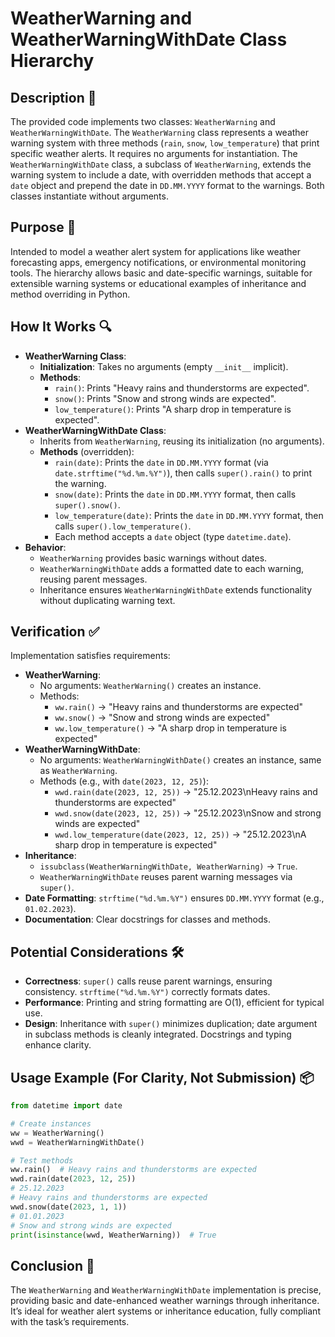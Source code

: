 # WeatherWarning and WeatherWarningWithDate Class Hierarchy

## Description 📝

The provided code implements two classes: `WeatherWarning` and `WeatherWarningWithDate`.
The `WeatherWarning` class represents a weather warning system with three methods (`rain`, `snow`, `low_temperature`) that print specific weather alerts.
It requires no arguments for instantiation. The `WeatherWarningWithDate` class, a subclass of `WeatherWarning`, extends the warning system to include a date, with overridden methods that accept a `date` object and prepend the date in `DD.MM.YYYY` format to the warnings.
Both classes instantiate without arguments.

## Purpose 🎯

Intended to model a weather alert system for applications like weather forecasting apps, emergency notifications, or environmental monitoring tools.
The hierarchy allows basic and date-specific warnings, suitable for extensible warning systems or educational examples of inheritance and method overriding in Python.

## How It Works 🔍

-   **WeatherWarning Class**:
    -   **Initialization**: Takes no arguments (empty `__init__` implicit).
    -   **Methods**:
        -   `rain()`: Prints "Heavy rains and thunderstorms are expected".
        -   `snow()`: Prints "Snow and strong winds are expected".
        -   `low_temperature()`: Prints "A sharp drop in temperature is expected".
-   **WeatherWarningWithDate Class**:
    -   Inherits from `WeatherWarning`, reusing its initialization (no arguments).
    -   **Methods** (overridden):
        -   `rain(date)`: Prints the `date` in `DD.MM.YYYY` format (via `date.strftime("%d.%m.%Y")`), then calls `super().rain()` to print the warning.
        -   `snow(date)`: Prints the `date` in `DD.MM.YYYY` format, then calls `super().snow()`.
        -   `low_temperature(date)`: Prints the `date` in `DD.MM.YYYY` format, then calls `super().low_temperature()`.
        -   Each method accepts a `date` object (type `datetime.date`).
-   **Behavior**:
    -   `WeatherWarning` provides basic warnings without dates.
    -   `WeatherWarningWithDate` adds a formatted date to each warning, reusing parent messages.
    -   Inheritance ensures `WeatherWarningWithDate` extends functionality without duplicating warning text.

## Verification ✅

Implementation satisfies requirements:

-   **WeatherWarning**:
    -   No arguments: `WeatherWarning()` creates an instance.
    -   Methods:
        -   `ww.rain()` → "Heavy rains and thunderstorms are expected"
        -   `ww.snow()` → "Snow and strong winds are expected"
        -   `ww.low_temperature()` → "A sharp drop in temperature is expected"
-   **WeatherWarningWithDate**:
    -   No arguments: `WeatherWarningWithDate()` creates an instance, same as `WeatherWarning`.
    -   Methods (e.g., with `date(2023, 12, 25)`):
        -   `wwd.rain(date(2023, 12, 25))` → "25.12.2023\nHeavy rains and thunderstorms are expected"
        -   `wwd.snow(date(2023, 12, 25))` → "25.12.2023\nSnow and strong winds are expected"
        -   `wwd.low_temperature(date(2023, 12, 25))` → "25.12.2023\nA sharp drop in temperature is expected"
-   **Inheritance**:
    -   `issubclass(WeatherWarningWithDate, WeatherWarning)` → `True`.
    -   `WeatherWarningWithDate` reuses parent warning messages via `super()`.
-   **Date Formatting**: `strftime("%d.%m.%Y")` ensures `DD.MM.YYYY` format (e.g., `01.02.2023`).
-   **Documentation**: Clear docstrings for classes and methods.

## Potential Considerations 🛠️

-   **Correctness**: `super()` calls reuse parent warnings, ensuring consistency. `strftime("%d.%m.%Y")` correctly formats dates.
-   **Performance**: Printing and string formatting are O(1), efficient for typical use.
-   **Design**: Inheritance with `super()` minimizes duplication; date argument in subclass methods is cleanly integrated. Docstrings and typing enhance clarity.

## Usage Example (For Clarity, Not Submission) 📦

```python
from datetime import date

# Create instances
ww = WeatherWarning()
wwd = WeatherWarningWithDate()

# Test methods
ww.rain()  # Heavy rains and thunderstorms are expected
wwd.rain(date(2023, 12, 25))
# 25.12.2023
# Heavy rains and thunderstorms are expected
wwd.snow(date(2023, 1, 1))
# 01.01.2023
# Snow and strong winds are expected
print(isinstance(wwd, WeatherWarning))  # True
```

## Conclusion 🚀

The `WeatherWarning` and `WeatherWarningWithDate` implementation is precise, providing basic and date-enhanced weather warnings through inheritance.
It’s ideal for weather alert systems or inheritance education, fully compliant with the task’s requirements.
